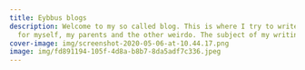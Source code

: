 ```yaml
---
title: Eybbus blogs
description: Welcome to my so called blog. This is where I try to write stuff
  for myself, my parents and the other weirdo. The subject of my writings are mostly some life retrospectives, thoughts and coding. 
cover-image: img/screenshot-2020-05-06-at-10.44.17.png
image: img/fd891194-105f-4d8a-b8b7-8da5adf7c336.jpeg
---
```

